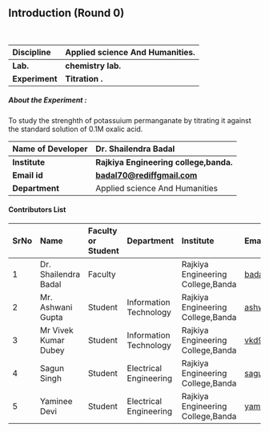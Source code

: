 ## Introduction (Round 0)

<br>

<b>Discipline | <b>Applied science And Humanities.
:--|:--|
<b> Lab. | <b>chemistry lab. 
<b> Experiment|     <b> Titration .



<h5> About the Experiment : </h5>
To study the strenghth of potassuium permanganate by titrating it against the standard solution of 0.1M oxalic acid.

<b>Name of Developer | <b> Dr. Shailendra Badal
:--|:--|
<b> Institute | <b> Rajkiya Engineering college,banda.
<b> Email id|     <b> badal70@rediffgmail.com
<b> Department | Applied science And Humanities

#### Contributors List

SrNo | Name | Faculty or Student | Department| Institute | Email id
:--|:--|:--|:--|:--|:--|
1 | Dr. Shailendra Badal| Faculty | |  Rajkiya Engineering College,Banda |badal70@rediffmail.com 
2 | Mr. Ashwani Gupta| Student | Information Technology|Rajkiya Engineering College,Banda  |ashwanigpt13@gmail.com
3 | Mr Vivek Kumar Dubey| Student |  Information Technology | Rajkiya Engineering College,Banda |vkd98765@gmail.com
4 | Sagun Singh  | Student |   Electrical Engineering | Rajkiya Engineering College,Banda |sagun13march@gmail.com
5 | Yaminee Devi | Student |  Electrical Engineering | Rajkiya Engineering College,Banda |yamineedevi120@gmail.com


<br>

